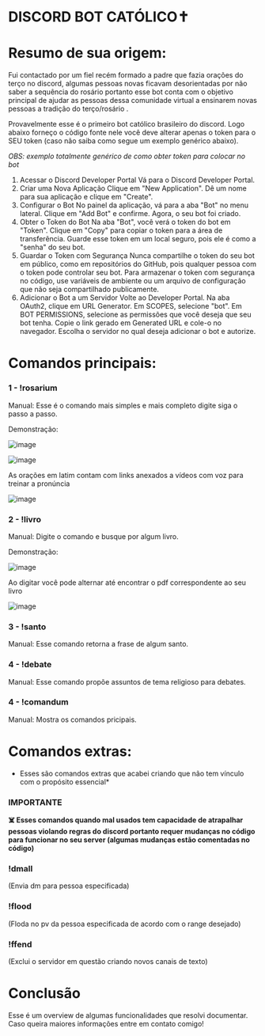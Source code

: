 # DISCORD BOT CATÓLICO✝️



# Resumo de sua origem:

Fui contactado por um fiel recém formado a padre que fazia orações do terço no discord, algumas pessoas novas ficavam desorientadas por não saber a sequência do rosário portanto esse bot conta com o objetivo principal de ajudar as pessoas dessa comunidade virtual a ensinarem novas pessoas a tradição do terço/rosário . 

Provavelmente esse é o primeiro bot católico brasileiro do discord. Logo abaixo forneço o código fonte nele você deve alterar apenas o token para o SEU token (caso não saiba como segue um exemplo genérico abaixo).

*OBS: exemplo totalmente genérico de como obter token para colocar no bot*

1. Acessar o Discord Developer Portal
Vá para o Discord Developer Portal.
2. Criar uma Nova Aplicação
Clique em "New Application".
Dê um nome para sua aplicação e clique em "Create".
3. Configurar o Bot
No painel da aplicação, vá para a aba "Bot" no menu lateral.
Clique em "Add Bot" e confirme.
Agora, o seu bot foi criado.
4. Obter o Token do Bot
Na aba "Bot", você verá o token do bot em "Token".
Clique em "Copy" para copiar o token para a área de transferência. Guarde esse token em um local seguro, pois ele é como a "senha" do seu bot.
5. Guardar o Token com Segurança
Nunca compartilhe o token do seu bot em público, como em repositórios do GitHub, pois qualquer pessoa com o token pode controlar seu bot.
Para armazenar o token com segurança no código, use variáveis de ambiente ou um arquivo de configuração que não seja compartilhado publicamente.
6. Adicionar o Bot a um Servidor
Volte ao Developer Portal.
Na aba OAuth2, clique em URL Generator.
Em SCOPES, selecione "bot".
Em BOT PERMISSIONS, selecione as permissões que você deseja que seu bot tenha.
Copie o link gerado em Generated URL e cole-o no navegador.
Escolha o servidor no qual deseja adicionar o bot e autorize.

# Comandos principais:

### 1 -    !rosarium 

Manual: Esse é o comando mais simples e mais completo digite siga o passo a passo.

Demonstração: 

![image](https://github.com/user-attachments/assets/bc9a9c31-d7d2-44a1-b0ca-5f80ec26bd4a)

![image](https://github.com/user-attachments/assets/7dd3a637-3abc-4f6f-bad8-7f272cabe594)


As orações em latim contam com links anexados a vídeos com voz para treinar a pronúncia

![image](https://github.com/user-attachments/assets/739c7098-3da7-4213-8260-4f1677549551)


### 2 -   !livro 

Manual: Digite o comando e busque por algum livro.

Demonstração:

![image](https://github.com/user-attachments/assets/81785778-909b-40e6-9b85-2048af66bd48)

Ao digitar você pode alternar até encontrar o pdf correspondente ao seu livro

![image](https://github.com/user-attachments/assets/48c2fb88-6584-41e2-840a-b08c751a9390)


### 3 -   !santo

Manual: Esse comando retorna a frase de algum santo.


### 4 -   !debate

Manual: Esse comando propõe assuntos de tema religioso para debates.

### 4 -   !comandum

Manual: Mostra os comandos pricipais.

# Comandos extras: 

* Esses são comandos extras que acabei criando que não tem vínculo com o propósito essencial*

###  IMPORTANTE 

**☠️ Esses comandos quando mal usados tem capacidade de atrapalhar pessoas violando regras do discord portanto requer mudanças no código para funcionar no seu server (algumas mudanças estão comentadas no código)**

### !dmall     
(Envia dm para pessoa especificada)

### !flood     
(Floda no pv da pessoa especificada de acordo com o range desejado)

### !ffend     
(Exclui o servidor em questão criando novos canais de texto)

# Conclusão

Esse é um overview de algumas funcionalidades que resolvi documentar. Caso queira maiores informações entre em contato comigo!

